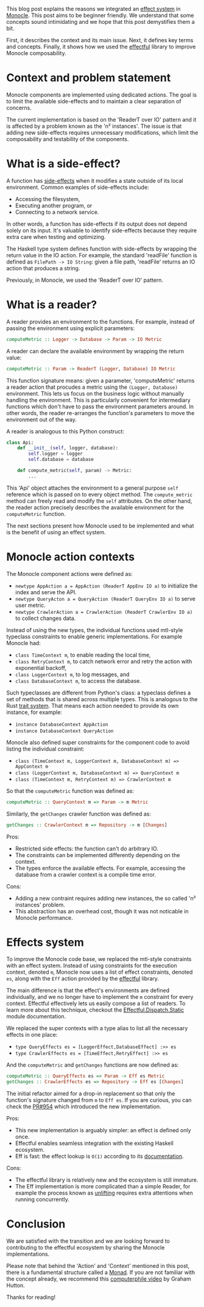 <!-- This work is licensed under the Creative Commons Attribution 4.0 International License.
     To view a copy of this license, visit http://creativecommons.org/licenses/by/4.0/
     or send a letter to Creative Commons, PO Box 1866, Mountain View, CA 94042, USA.
-->

This blog post explains the reasons we integrated an [effect system][effect-system] in [Monocle][monocle].
This post aims to be beginner friendly.
We understand that some concepts sound intimidating
and we hope that this post demystifies them a bit.

First, it describes the context and its main issue.
Next, it defines key terms and concepts.
Finally, it shows how we used the [effectful][effectful] library to improve Monocle composability.

# Context and problem statement

Monocle components are implemented using dedicated actions.
The goal is to limit the available side-effects and to maintain a clear separation of concerns.

The current implementation is based on the 'ReaderT over IO' pattern and it is affected by a
problem known as the 'n² instances'. The issue is that adding new side-effects requires
unnecessary modifications, which limit the composability and testability of the components.


# What is a side-effect?

A function has [side-effects][side-effect] when it modifies a state outside of its local environment.
Common examples of side-effects include:

- Accessing the filesystem,
- Executing another program, or
- Connecting to a network service.

In other words, a function has side-effects if its output does not depend solely on its input.
It's valuable to identify side-effects because they require extra care when testing and optimizing.

The Haskell type system defines function with side-effects by wrapping the return value in the IO action.
For example, the standard 'readFile' function is defined as `FilePath -> IO String`:
given a file path, 'readFile' returns an IO action that produces a string.

Previously, in Monocle, we used the 'ReaderT over IO' pattern.


# What is a reader?

A reader provides an environment to the functions.
For example, instead of passing the environment using explicit parameters:

```haskell
computeMetric :: Logger -> Database -> Param -> IO Metric
```

A reader can declare the available environment by wrapping the return value:

```haskell
computeMetric :: Param -> ReaderT (Logger, Database) IO Metric
```

This function signature means: given a parameter, 'computeMetric' returns a reader action
that procudes a metric using the `(Logger, Database)` environment.
This lets us focus on the business logic without manually handling the environment.
This is particularly convenient for intermediary functions which don't have to pass
the environment parameters around. In other words, the reader re-arranges the
function's parameters to move the environment out of the way.

A reader is analogous to this Python construct:

```python
class Api:
    def __init__(self, logger, database):
        self.logger = logger
        self.database = database

    def compute_metric(self, param) -> Metric:
        ...
```

This 'Api' object attaches the environment to a general purpose `self` reference which is
passed on to every object method. The `compute_metric` method can freely read and modify the `self` attributes.
On the other hand, the reader action precisely describes the available environment for the `computeMetric` function.

The next sections present how Monocle used to be implemented and what is the benefit of
using an effect system.


# Monocle action contexts

The Monocle component actions were defined as:

- `newtype AppAction a = AppAction (ReaderT AppEnv IO a)` to initialize the index and serve the API.
- `newtype QueryActon a = QueryAction (ReaderT QueryEnv IO a)` to serve user metric.
- `newtype CrawlerAction a = CrawlerAction (ReaderT CrawlerEnv IO a)` to collect changes data.

Instead of using the new types, the individual functions used mtl-style typeclass constraints to enable generic implementations.
For example Monocle had:

- `class TimeContext m`, to enable reading the local time,
- `class RetryContext m`, to catch network error and retry the action with exponential backoff,
- `class LoggerContext m`, to log messages, and
- `class DatabaseContext m`, to access the database.

Such typeclasses are different from Python's class: a typeclass defines a set of methods that is shared across multiple types.
This is analogous to the Rust [trait system][rust-trait].
That means each action needed to provide its own instance, for example:

- `instance DatabaseContext AppAction`
- `instance DatabaseContext QueryAction`

Monocle also defined super constraints for the component code to avoid listing the individual constraint:

- `class (TimeContext m, LoggerContext m, DatabaseContext m) => AppContext m`
- `class (LoggerContext m, DatabaseContext m) => QueryContext m`
- `class (TimeContext m, RetryContext m) => CrawlerContext m`

So that the `computeMetric` function was defined as:

```haskell
computeMetric :: QueryContext m => Param -> m Metric
```

Similarly, the `getChanges` crawler function was defined as:

```haskell
getChanges :: CrawlerContext m => Repository -> m [Changes]
```

Pros:

- Restricted side effects: the function can't do arbitrary IO.
- The constraints can be implemented differently depending on the context.
- The types enforce the available effects. For example, accessing the database from a crawler context is a compile time error.

Cons:

- Adding a new contraint requires adding new instances, the so called 'n² instances' problem.
- This abstraction has an overhead cost, though it was not noticable in Monocle performance.


# Effects system

To improve the Monocle code base, we replaced the mtl-style constraints with an effect system.
Instead of using constraints for the execution context, denoted `m`, Monocle now uses
a list of effect constraints, denoted `es`, along with the `Eff` action provided by the
[effectful][effectful] library.

The main difference is that the effect's environments are defined individually,
and we no longer have to implement the `m` constraint for every context.
Effectful effectively lets us easily compose a list of readers. To learn more about
this technique, checkout the
[Effectful.Dispatch.Static][effectful-dispatch-static] module documentation.

We replaced the super contexts with a type alias to list all the necessary
effects in one place:

- `type QueryEffects es = [LoggerEffect,DatabaseEffect] :>> es`
- `type CrawlerEffects es = [TimeEffect,RetryEffect] :>> es`

And the `computeMetric` and `getChanges` functions are now defined as:

```haskell
computeMetric :: QueryEffects es => Param -> Eff es Metric
getChanges :: CrawlerEffects es => Repository -> Eff es [Changes]
```

The initial refactor aimed for a drop-in replacement so that only the function's signature changed
from `m` to `Eff es`. If you are curious, you can check the [PR#954][pr-mono-effects] which introduced
the new implementation.

Pros:

- This new implementation is arguably simpler: an effect is defined only once.
- Effectful enables seamless integration with the existing Haskell ecosystem.
- Eff is fast: the effect lookup is `O(1)` according to its [documentation](https://hackage.haskell.org/package/effectful-core-2.1.0.0/docs/Effectful-Internal-Effect.html#t:Effect).

Cons:

- The effectful library is relatively new and the ecosystem is still immature.
- The Eff implementation is more complicated than a simple Reader, for example the process known as [unlifting][unlifting-in-2-minutes] requires extra attentions when running concurrently.


# Conclusion

We are satisfied with the transition and we are looking forward to contributing
to the effectful ecosystem by sharing the Monocle implementations.

Please note that behind the 'Action' and 'Context' mentioned in this post,
there is a fundamental structure called a [Monad][monad].
If you are not familiar with the concept already, we recommend this [computerphile video][what-is-a-monad] by Graham Hutton.

Thanks for reading!

[io-tutorial]: https://www.haskell.org/tutorial/io.html
[pr-logging]: https://github.com/change-metrics/monocle/pull/943
[side-effect]: https://en.wikipedia.org/wiki/Side_effect_(computer_science)
[effect-system]: https://en.wikipedia.org/wiki/Effect_system
[effectful]: https://github.com/haskell-effectful/effectful#readme
[pr-mono-effects]: https://github.com/change-metrics/monocle/pull/954
[monad]: https://en.wikipedia.org/wiki/Monad_(functional_programming)
[what-is-a-monad]: https://www.youtube.com/watch?v=t1e8gqXLbsU
[rust-trait]: https://doc.rust-lang.org/book/ch10-02-traits.html
[unlifting-in-2-minutes]: https://github.com/fpco/unliftio#unlifting-in-2-minutes
[effectful-dispatch-static]: https://hackage.haskell.org/package/effectful-core-2.1.0.0/docs/Effectful-Dispatch-Static.html
[monocle]: https://changemetrics.io/
